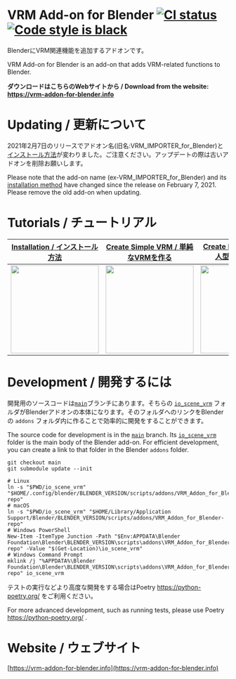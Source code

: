 # VRM Add-on for Blender <a href="https://github.com/saturday06/VRM_Addon_for_Blender/actions"><img alt="CI status" src="https://github.com/saturday06/VRM_Addon_for_Blender/actions/workflows/test.yml/badge.svg?branch=main"></a> <a href="https://github.com/psf/black"><img alt="Code style is black" src="https://img.shields.io/badge/code%20style-black-000000.svg"></a>

BlenderにVRM関連機能を追加するアドオンです。

VRM Add-on for Blender is an add-on that adds VRM-related functions to Blender.

<strong>ダウンロードはこちらのWebサイトから / Download from the website: https://vrm-addon-for-blender.info</strong>

# Updating / 更新について

2021年2月7日のリリースでアドオン名(旧名:VRM_IMPORTER_for_Blender)と[インストール方法](https://vrm-addon-for-blender.info/en/installation?locale_redirection)が変わりました。ご注意ください。アップデートの際は古いアドオンを削除お願いします。

Please note that the add-on name (ex-VRM_IMPORTER_for_Blender) and its [installation method](https://vrm-addon-for-blender.info/en/installation?locale_redirection) have changed since the release on February 7, 2021. Please remove the old add-on when updating.

# Tutorials / チュートリアル

| [Installation / インストール方法](https://vrm-addon-for-blender.info/en/installation?locale_redirection) | [Create Simple VRM / 単純なVRMを作る](https://vrm-addon-for-blender.info/en/create-simple-vrm-from-scratch?locale_redirection) | [Create Humanoid VRM / 人型のVRMを作る](https://vrm-addon-for-blender.info/en/create-humanoid-vrm-from-scratch?locale_redirection) |
| :---: | :---: | :---: |
| <a href="https://vrm-addon-for-blender.info/en/installation?locale_redirection"><img width="200" src="https://vrm-addon-for-blender.info/en/images/installation.png"></a> | <a href="https://vrm-addon-for-blender.info/en/create-simple-vrm-from-scratch?locale_redirection"><img width="200" src="https://vrm-addon-for-blender.info/images/simple.gif"></a> | <a href="https://vrm-addon-for-blender.info/en/create-humanoid-vrm-from-scratch?locale_redirection"><img width="200" src="https://vrm-addon-for-blender.info/images/humanoid.gif"></a> |

# Development / 開発するには

開発用のソースコードは<a href="https://github.com/saturday06/VRM_Addon_for_Blender/tree/main">`main`</a>ブランチにあります。そちらの <a href="https://github.com/saturday06/VRM_Addon_for_Blender/tree/main/io_scene_vrm">`io_scene_vrm`</a> フォルダがBlenderアドオンの本体になります。そのフォルダへのリンクをBlenderの `addons` フォルダ内に作ることで効率的に開発をすることができます。

The source code for development is in the <a href="https://github.com/saturday06/VRM_Addon_for_Blender/tree/main">`main`</a> branch. Its <a href="https://github.com/saturday06/VRM_Addon_for_Blender/tree/main/io_scene_vrm">`io_scene_vrm`</a> folder is the main body of the Blender add-on. For efficient development, you can create a link to that folder in the Blender `addons` folder.

```
git checkout main
git submodule update --init

# Linux
ln -s "$PWD/io_scene_vrm" "$HOME/.config/blender/BLENDER_VERSION/scripts/addons/VRM_Addon_for_Blender-repo"
# macOS
ln -s "$PWD/io_scene_vrm" "$HOME/Library/Application Support/Blender/BLENDER_VERSION/scripts/addons/VRM_Addon_for_Blender-repo"
# Windows PowerShell
New-Item -ItemType Junction -Path "$Env:APPDATA\Blender Foundation\Blender\BLENDER_VERSION\scripts\addons\VRM_Addon_for_Blender-repo" -Value "$(Get-Location)\io_scene_vrm"
# Windows Command Prompt
mklink /j "%APPDATA%\Blender Foundation\Blender\BLENDER_VERSION\scripts\addons\VRM_Addon_for_Blender-repo" io_scene_vrm
```

テストの実行などより高度な開発をする場合はPoetry https://python-poetry.org/ をご利用ください。

For more advanced development, such as running tests, please use Poetry https://python-poetry.org/ .

# Website / ウェブサイト

[https://vrm-addon-for-blender.info](https://vrm-addon-for-blender.info)
